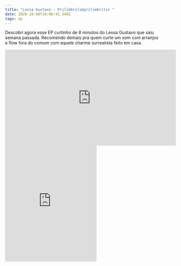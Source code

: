 ```yaml
---
title: "Lessa Gustavo - Prilimbrilimprilimbrilin "
date: 2020-10-06T18:06:41.348Z
tags: ep
---
```

Descobri agora esse EP curtinho de 8 minutos do Lessa Gustavo que saiu semana passada. Recomendo demais pra quem curte um som com arranjos e flow fora do comum com aquele charme surrealista feito em casa.

<iframe width="560" height="315" src="https://www.youtube.com/embed/nGd1namu8FM" frameborder="0" allow="accelerometer; autoplay; clipboard-write; encrypted-media; gyroscope; picture-in-picture" allowfullscreen></iframe>

<iframe src="https://open.spotify.com/embed/album/3cb1i15fo80p9PAysAteZk" width="300" height="380" frameborder="0" allowtransparency="true" allow="encrypted-media"></iframe>